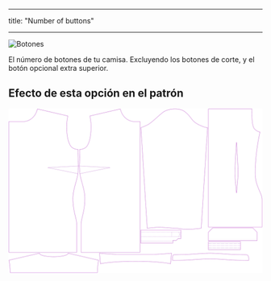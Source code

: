 - - -
title: "Number of buttons"
- - -

![Botones](buttons.svg)

El número de botones de tu camisa. Excluyendo los botones de corte, y el botón opcional extra superior.

## Efecto de esta opción en el patrón

![Esta imagen muestra el efecto de esta opción superponiendo varias variantes que tienen un valor diferente para esta opción](simone_buttons_sample.svg "Effect of this option on the pattern")
